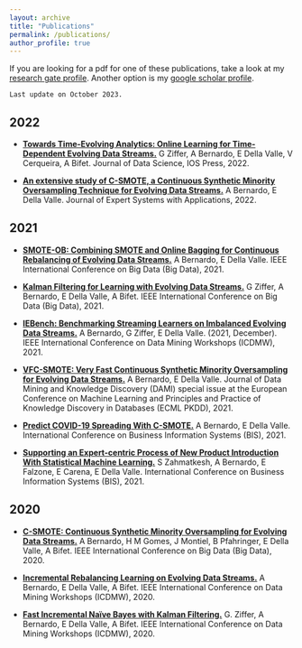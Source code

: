 ```yaml
---
layout: archive
title: "Publications"
permalink: /publications/
author_profile: true
---
```


If you are looking for a pdf for one of these publications, take a look at my [research gate profile](https://www.researchgate.net/profile/Alessio-Bernardo). Another option is my [google scholar profile](https://scholar.google.com/citations?user=v9Wm06wAAAAJ&hl=it).

```
Last update on October 2023.
```
## 2022

* [**Towards Time-Evolving Analytics: Online Learning for Time-Dependent Evolving Data Streams.**](https://content.iospress.com/articles/data-science/ds220057) G Ziffer, A Bernardo, E Della Valle, V Cerqueira, A Bifet. Journal of Data Science, IOS Press, 2022.

* [**An extensive study of C-SMOTE, a Continuous Synthetic Minority Oversampling Technique for Evolving Data Streams.**](https://www.sciencedirect.com/science/article/abs/pii/S0957417422001208) A Bernardo, E Della Valle. Journal of Expert Systems with Applications, 2022.


## 2021

* [**SMOTE-OB: Combining SMOTE and Online Bagging for Continuous Rebalancing of Evolving Data Streams.**](https://ieeexplore.ieee.org/abstract/document/9671609)
A Bernardo, E Della Valle. IEEE International Conference on Big Data (Big Data), 2021.

* [**Kalman Filtering for Learning with Evolving Data Streams.**](https://ieeexplore.ieee.org/abstract/document/9671365) 
G Ziffer, A Bernardo, E Della Valle, A Bifet. IEEE International Conference on Big Data (Big Data), 2021.

* [**IEBench: Benchmarking Streaming Learners on Imbalanced Evolving Data Streams.**](https://ieeexplore.ieee.org/document/9679884) 
A Bernardo, G Ziffer, E Della Valle. (2021, December). IEEE International Conference on Data Mining Workshops (ICDMW), 2021.

* [**VFC-SMOTE: Very Fast Continuous Synthetic Minority Oversampling for Evolving Data Streams.**](https://link.springer.com/article/10.1007/s10618-021-00786-0)
A Bernardo, E Della Valle.
Journal of Data Mining and Knowledge Discovery (DAMI) special issue at the European Conference on Machine Learning and Principles and Practice of Knowledge Discovery in Databases (ECML PKDD), 2021.

* [**Predict COVID-19 Spreading With C-SMOTE.**](https://www.tib-op.org/ojs/index.php/bis/article/view/45)
A Bernardo, E Della Valle.
International Conference on Business Information Systems (BIS), 2021.

* [**Supporting an Expert-centric Process of New Product Introduction With Statistical Machine Learning.**](https://www.tib-op.org/ojs/index.php/bis/article/view/57) 
S Zahmatkesh, A Bernardo, E Falzone, E Carena, E Della Valle. 
International Conference on Business Information Systems (BIS), 2021.

## 2020

* [**C-SMOTE: Continuous Synthetic Minority Oversampling for Evolving Data Streams.**](https://ieeexplore.ieee.org/document/9377768)
A Bernardo, H M Gomes, J Montiel, B Pfahringer, E Della Valle, A Bifet.
IEEE International Conference on Big Data (Big Data), 2020.

* [**Incremental Rebalancing Learning on Evolving Data Streams.**](https://ieeexplore.ieee.org/document/9346536)
A Bernardo, E Della Valle, A Bifet. 
IEEE International Conference on Data Mining Workshops (ICDMW), 2020.

* [**Fast Incremental Naïve Bayes with Kalman Filtering.**](https://ieeexplore.ieee.org/document/9346465) 
G. Ziffer, A Bernardo, E Della Valle, A Bifet. 
IEEE International Conference on Data Mining Workshops (ICDMW), 2020.